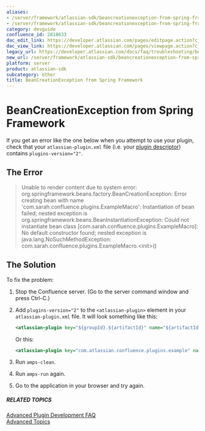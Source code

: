 ```yaml
---
aliases:
- /server/framework/atlassian-sdk/beancreationexception-from-spring-framework-2818633.html
- /server/framework/atlassian-sdk/beancreationexception-from-spring-framework-2818633.md
category: devguide
confluence_id: 2818633
dac_edit_link: https://developer.atlassian.com/pages/editpage.action?cjm=wozere&pageId=2818633
dac_view_link: https://developer.atlassian.com/pages/viewpage.action?cjm=wozere&pageId=2818633
legacy_url: https://developer.atlassian.com/docs/faq/troubleshooting/beancreationexception-from-spring-framework
new_url: /server/framework/atlassian-sdk/beancreationexception-from-spring-framework
platform: server
product: atlassian-sdk
subcategory: other
title: BeanCreationException from Spring Framework
---
```

# BeanCreationException from Spring Framework

If you get an error like the one below when you attempt to use your plugin, check that your `atlassian-plugin.xml` file (i.e. your [plugin descriptor](/server/framework/atlassian-sdk/configuring-the-plugin-descriptor)) contains `plugins-version="2"`.

## The Error

> Unable to render content due to system error: org.springframework.beans.factory.BeanCreationException: Error creating bean with name 'com.sarah.confluence.plugins.ExampleMacro': Instantiation of bean failed; nested exception is org.springframework.beans.BeanInstantiationException: Could not instantiate bean class \[com.sarah.confluence.plugins.ExampleMacro\]: No default constructor found; nested exception is java.lang.NoSuchMethodException: com.sarah.confluence.plugins.ExampleMacro.&lt;init&gt;()

## The Solution

To fix the problem:

1.  Stop the Confluence server. (Go to the server command window and press Ctrl-C.)
2.  Add `plugins-version="2"` to the `<atlassian-plugin>` element in your `atlassian-plugin.xml` file. It will look something like this:

    ``` xml
    <atlassian-plugin key="${groupId}.${artifactId}" name="${artifactId}" plugins-version="2">
    ```

    Or this:

    ``` xml
    <atlassian-plugin key="com.atlassian.confluence.plugins.example" name="Example Plugin" plugins-version="2">
    ```

3.  Run `amps-clean`.
4.  Run `amps-run` again.
5.  Go to the application in your browser and try again.

##### RELATED TOPICS

[Advanced Plugin Development FAQ](/server/framework/atlassian-sdk/advanced-plugin-development-faq)  
[Advanced Topics](/server/framework/atlassian-sdk/advanced-topics)









































































